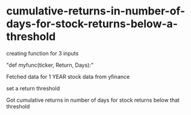 # cumulative-returns-in-number-of-days-for-stock-returns-below-a-threshold

creating function for 3 inputs

"def myfunc(ticker, Return, Days):"

Fetched data for 1 YEAR stock data from yfinance

set a return threshold 
 
Got cumulative returns in number of days for stock returns below that threshold
    

